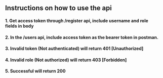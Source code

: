 ## Instructions on how to use the api
#### 1. Get access token through /register api, include username and role fields in body
#### 2. In the /users api, include access token as the bearer token in postman.
#### 3. Invalid token (Not authenticated) will return 401 [Unauthorized]
#### 4. Invalid role (Not authorized) will return 403 [Forbidden]
#### 5. Successful will return 200